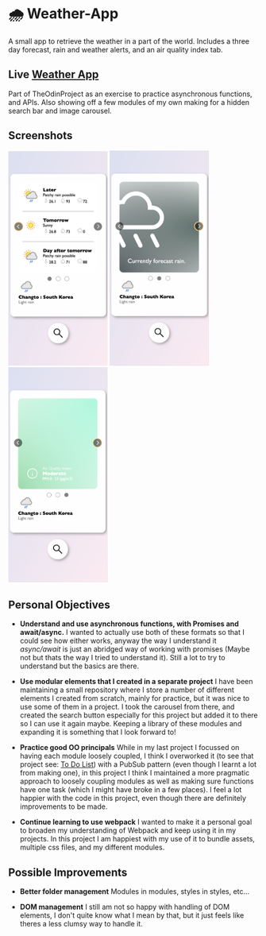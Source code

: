 # 🌧️   Weather-App
A small app to retrieve the weather in a part of the world.
Includes a three day forecast, rain and weather alerts, and an air quality index tab.

## Live [Weather App](https://github.com/niallantony/Weather-App)

Part of TheOdinProject as an exercise to practice asynchronous functions, and APIs. Also showing off a few modules of my own making for a hidden search bar and image carousel.

## Screenshots

<p float="left">
    <img src="./other/forecast_page.png" alt="forecast page" width="200"/>
    <img src="./other/rain_page.png" alt="rain page" width="200"/>
    <img src="./other/air_quality.png" alt="air quality page" width="200"/>
</p>

## Personal Objectives

- **Understand and use asynchronous functions, with Promises and await/async.** I wanted to actually use both of these formats so that I could see how either works, anyway the way I understand it *async/await* is just an abridged way of working with promises (Maybe not but thats the way I tried to understand it). Still a lot to try to understand but the basics are there.

- **Use modular elements that I created in a separate project** I have been maintaining a small repository where I store a number of different elements I created from scratch, mainly for practice, but it was nice to use some of them in a project. I took the carousel from there, and created the search button especially for this project but added it to there so I can use it again maybe. Keeping a library of these modules and expanding it is something that I look forward to!

- **Practice good OO principals** While in my last project I focussed on having each module loosely coupled, I think I overworked it (to see that project see: [To Do List](https://github.com/niallantony/ToDoList)) with a PubSub pattern (even though I learnt a lot from making one), in this project I think I maintained a more pragmatic approach to loosely coupling modules as well as making sure functions have one task (which I might have broke in a few places). I feel a lot happier with the code in this project, even though there are definitely improvements to be made.

- **Continue learning to use webpack** I wanted to make it a personal goal to broaden my understanding of Webpack and keep using it in my projects. In this project I am happiest with my use of it to bundle assets, multiple css files, and my different modules.

## Possible Improvements

- **Better folder management** Modules in modules, styles in styles, etc...

- **DOM management** I still am not so happy with handling of DOM elements, I don't quite know what I mean by that, but it just feels like theres a less clumsy way to handle it.
